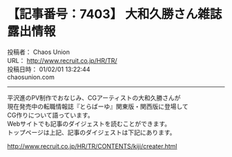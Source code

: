 # 【記事番号：7403】 大和久勝さん雑誌露出情報

投稿者： Chaos Union  
URL： http://www.recruit.co.jp/HR/TR/  
投稿日時： 01/02/01 13:22:44  
chaosunion.com

---

平沢進のPV制作でおなじみ、CGアーティストの大和久勝さんが  
現在発売中の転職情報誌『とらばーゆ』関東版・関西版に登場して  
CG作りについて語っています。  
Webサイトでも記事のダイジェストを読むことができます。  
トップページは上記、記事のダイジェストは下記にあります。  
  
http://www.recruit.co.jp/HR/TR/CONTENTS/kiji/creater.html